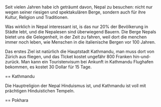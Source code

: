 Seit vielen Jahren habe ich geträumt davon, Nepal zu besuchen: nicht nur wegen seiner riesigen und spektakulären Berge, 
sondern auch für ihre Kultur, Religion und Traditionen. 

Was wirklich in Nepal interessant ist, is das nur 20% der Bevölkerung in Städte lebt, und die Nepalesen sind überwiegend Bauern. Die Berge Nepals bietet uns die Gelegenheit, in der Zeit zu fahren, weil dort die menchen immer noch leben, wie Menschen in die italienische Bergen vor 100 Jahren.

Das erstes Ziel ist natürlich die Hauptstadt Kathmandu, man muss dort von Zürich aus fliegen, und das TIcket kostet ungefähr 800 Franken hin-und-zurück. Man kann ein Touristenvisum bei Ankunft in Kathmandu Flughafen bekommen, es kostet 30 Dollar für 15 Tage.

== Kathmandu

Die Hauptreligion der Nepal Hinduismus ist, und Kathmandu ist voll mit prächtigen Hinduistichen Tempeln.


== Pokhara

